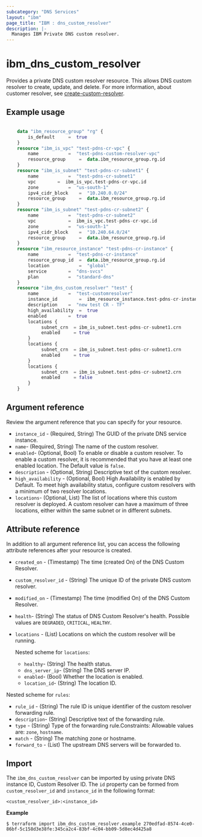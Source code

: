 ```yaml
---
subcategory: "DNS Services"
layout: "ibm"
page_title: "IBM : dns_custom_resolver"
description: |-
  Manages IBM Private DNS custom resolver.
---
```


# ibm_dns_custom_resolver

Provides a private DNS custom resolver resource. This allows DNS custom resolver to create, update, and delete. For more information, about customer resolver, see [create-custom-resolver](https://cloud.ibm.com/apidocs/dns-svcs#create-custom-resolver).


## Example usage

```terraform

  	data "ibm_resource_group" "rg" {
		is_default	   =  true
	}
	resource "ibm_is_vpc" "test-pdns-cr-vpc" {
		name		   =  "test-pdns-custom-resolver-vpc"
		resource_group	   =  data.ibm_resource_group.rg.id
	}
	resource "ibm_is_subnet" "test-pdns-cr-subnet1" {
		name		   =  "test-pdns-cr-subnet1"
		vpc		   =  ibm_is_vpc.test-pdns-cr-vpc.id
		zone		   =  "us-south-1"
		ipv4_cidr_block	   =  "10.240.0.0/24"
		resource_group	   =  data.ibm_resource_group.rg.id
	}
	resource "ibm_is_subnet" "test-pdns-cr-subnet2" {
		name		   =  "test-pdns-cr-subnet2"
		vpc      	   =  ibm_is_vpc.test-pdns-cr-vpc.id
		zone		   =  "us-south-1"
		ipv4_cidr_block	   =  "10.240.64.0/24"
		resource_group	   =  data.ibm_resource_group.rg.id
	}
	resource "ibm_resource_instance" "test-pdns-cr-instance" {
		name		   =  "test-pdns-cr-instance"
		resource_group_id  =  data.ibm_resource_group.rg.id
		location           =  "global"
		service		   =  "dns-svcs"
		plan		   =  "standard-dns"
	}
	resource "ibm_dns_custom_resolver" "test" {
		name		   =  "test-customresolver"
		instance_id 	   =  ibm_resource_instance.test-pdns-cr-instance.guid
		description	   =  "new test CR - TF"
		high_availability  =  true
		enabled 	   =  true
		locations {
		     subnet_crn  = ibm_is_subnet.test-pdns-cr-subnet1.crn
		     enabled	 = true
		}
		locations {
		     subnet_crn  = ibm_is_subnet.test-pdns-cr-subnet1.crn
		     enabled	 = true
		}
		locations {
		     subnet_crn	 = ibm_is_subnet.test-pdns-cr-subnet2.crn
		     enabled     = false
		}
	}
```

## Argument reference
Review the argument reference that you can specify for your resource. 

- `instance_id` - (Required, String) The GUID of the private DNS service instance.
- `name`- (Required, String) The name of the custom resolver.
- `enabled`- (Optional, Bool) To enable or disable a custom resolver. To enable a custom resolver, it is recommended that you have at least one enabled location. The Default value is `false`.
- `description` - (Optional, String) Descriptive text of the custom resolver.
- `high_availability` - (Optional, Bool) High Availability is enabled by Default. To meet high availability status, configure custom resolvers with a minimum of two resolver locations.
- `locations`- (Optional, List) The list of locations where this custom resolver is deployed.  A custom resolver can have a maximum of three locations, either within the same subnet or in different subnets.

## Attribute reference
In addition to all argument reference list, you can access the following attribute references after your resource is created. 

- `created_on` - (Timestamp) The time (created On) of the DNS Custom Resolver. 
- `custom_resolver_id` - (String) The unique ID of the private DNS custom resolver.
- `modified_on` - (Timestamp) The time (modified On) of the DNS Custom Resolver.
- `health`- (String) The status of DNS Custom Resolver's health. Possible values are `DEGRADED`, `CRITICAL`, `HEALTHY`.
- `locations` - (List) Locations on which the custom resolver will be running.

  Nested scheme for `locations`:
  - `healthy`- (String) The health status.
  - `dns_server_ip`- (String) The DNS server IP.
  - `enabled`- (Bool) Whether the location is enabled.
  - `location_id`- (String) The location ID.

 Nested scheme for `rules`:
 - `rule_id` - (String) The rule ID is unique identifier of the custom resolver forwarding rule.
 - `description`- (String) Descriptive text of the forwarding rule.
 - `type` - (String) Type of the forwarding rule.Constraints: Allowable values are: `zone`, `hostname`.
 - `match` - (String) The matching zone or hostname.
 - `forward_to` - (List) The upstream DNS servers will be forwarded to.

## Import
The `ibm_dns_custom_resolver` can be imported by using private DNS instance ID, Custom Resolver ID.
The `id` property can be formed from `custom_resolver_id` and `instance_id` in the following format:

```
<custom_resolver_id>:<instance_id>
```

**Example**

```
$ terraform import ibm_dns_custom_resolver.example 270edfad-8574-4ce0-86bf-5c158d3e38fe:345ca2c4-83bf-4c04-bb09-5d8ec4d425a8
```
